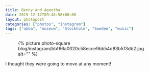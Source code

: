 ```yaml
---
title: Benny and Agnetha
date: 2015-12-12T09:46:58+00:00
layout: photopost
categories: ["photos", "instagram"]
tags: ["abba", "museum", "Stockholm", "Sweden", "music"]
---
```


<figure class="photo photo--square">
  {% picture photo-square blog/instagram/bbf66a0020c58ecce9bb54d83b5f3db2.jpg alt="" %}
</figure>

I thought they were going to move at any moment!
